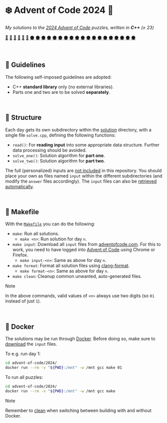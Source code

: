 # ❄️ Advent of Code 2024 🧩
*My solutions to the [2024 Advent of Code](https://adventofcode.com/2024/)
puzzles, written in **C++** (≥ 23)*

[🌟](solution/01/solve.cpp)
[🌟](solution/02/solve.cpp)
[🌟](solution/03/solve.cpp)
[🌟](solution/04/solve.cpp)
[🌟](solution/05/solve.cpp)
[🌟](solution/06/solve.cpp)
[⚫](solution/07/solve.cpp)
[⚫](solution/08/solve.cpp)
[⚫](solution/09/solve.cpp)
[⚫](solution/10/solve.cpp)
[⚫](solution/11/solve.cpp)
[⚫](solution/12/solve.cpp)
[⚫](solution/13/solve.cpp)
[⚫](solution/14/solve.cpp)
[⚫](solution/15/solve.cpp)
[⚫](solution/16/solve.cpp)
[⚫](solution/17/solve.cpp)
[⚫](solution/18/solve.cpp)
[⚫](solution/19/solve.cpp)
[⚫](solution/20/solve.cpp)
[⚫](solution/21/solve.cpp)
[⚫](solution/22/solve.cpp)
[⚫](solution/23/solve.cpp)
[⚫](solution/24/solve.cpp)
[⚫](solution/25/solve.cpp)


</br>

## 📜 Guidelines
The following self-imposed guidelines are adopted:
* C++ **standard library** only (no external libraries).
* Parts one and two are to be solved **separately**.


</br>

## 📁 Structure
Each day gets its own subdirectory within the [solution](solution) directory,
with a single file `solve.cpp`, defining the following functions:
* `read()`: For **reading input** into some appropriate data structure.
  Further data processing should be avoided.
* `solve_one()`: Solution algorithm for **part one**.
* `solve_two()`: Solution algorithm for **part two**.

The full (personalized) inputs are
[not included](https://adventofcode.com/about#legal) in this repository.
You should place your own as files named `input` within the different
subdirectories (and modify the `answer` files accordingly). The `input` files
can also be [retrieved automatically](#-makefile).


</br>

## 🤖 Makefile
With the [`Makefile`](Makefile) you can do the following:
* `make`: Run all solutions.
  * `make <n>`: Run solution for day `n`.
* `make input`: Download all `input` files from
  [adventofcode.com](https://adventofcode.com/2024/). For this to work, you
  need to have logged into [Advent of Code](https://adventofcode.com)
  using Chrome or Firefox.
  * `make input-<n>`: Same as above for day `n`.
* `make format`: Format all solution files
  using [clang-format](https://clang.llvm.org/docs/ClangFormat.html).
  * `make format-<n>`: Same as above for day `n`.
* `make clean`: Cleanup common unwanted, auto-generated files.

> [!NOTE]
> In the above commands, valid values of `<n>` always use two digits
> (so `01` instead of just `1`).


</br>

## 🐋 Docker
The solutions may be run through [Docker](https://www.docker.com/). Before
doing so, make sure to [download](#-makefile) the `input` files.

To e.g. run day 1:
```bash
cd advent-of-code/2024/
docker run --rm -v "${PWD}:/mnt" -w /mnt gcc make 01
```
To run all puzzles:
```bash
cd advent-of-code/2024/
docker run --rm -v "${PWD}:/mnt" -w /mnt gcc make
```

> [!NOTE]
> Remember to [clean](#-makefile) when switching between
> building with and without Docker.

